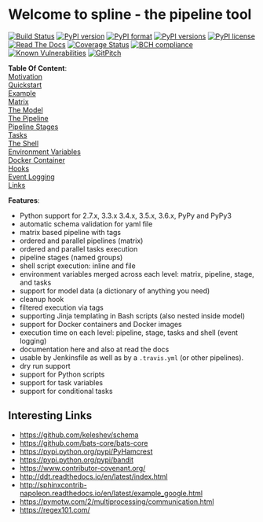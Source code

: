 # Welcome to spline - the pipeline tool

[![Build Status](https://travis-ci.org/Nachtfeuer/pipeline.svg?branch=master)](https://travis-ci.org/Nachtfeuer/pipeline)
[![PyPI version](https://img.shields.io/pypi/v/spline.svg)](https://pypi.python.org/pypi/spline)
[![PyPI format](https://img.shields.io/pypi/format/spline.svg)](https://pypi.python.org/pypi/spline)
[![PyPI versions](https://img.shields.io/pypi/pyversions/spline.svg)](https://pypi.python.org/pypi/spline)
[![PyPI license](https://img.shields.io/pypi/l/spline.svg)](https://pypi.python.org/pypi/spline)
[![Read The Docs](https://readthedocs.org/projects/spline/badge/?version=latest)](http://spline.readthedocs.io/en/latest/?badge=latest)
[![Coverage Status](https://coveralls.io/repos/github/Nachtfeuer/pipeline/badge.svg?branch=master&service=github)](https://coveralls.io/github/Nachtfeuer/pipeline?branch=master)
[![BCH compliance](https://bettercodehub.com/edge/badge/Nachtfeuer/pipeline?branch=master)](https://bettercodehub.com/)
[![Known Vulnerabilities](https://snyk.io/test/github/nachtfeuer/pipeline/badge.svg)](https://snyk.io/test/github/nachtfeuer/pipeline)
[![GitPitch](https://gitpitch.com/assets/badge.svg)](https://gitpitch.com/Nachtfeuer/pipeline/master)


**Table Of Content**:  
[Motivation](docs/motivation.rst)  
[Quickstart](docs/quickstart.rst)  
[Example](docs/example.rst)  
[Matrix](docs/matrix.rst)  
[The Model](docs/model.rst)  
[The Pipeline](docs/pipeline.rst)  
[Pipeline Stages](docs/stages.rst)  
[Tasks](docs/tasks.rst)  
[The Shell](docs/shell.rst)  
[Environment Variables](docs/env.rst)  
[Docker Container](docs/docker_container.rst)  
[Hooks](docs/hooks.rst)  
[Event Logging](docs/event_logging.rst)  
[Links](#links)  

**Features**:
 - Python support for 2.7.x, 3.3.x 3.4.x, 3.5.x, 3.6.x, PyPy and PyPy3
 - automatic schema validation for yaml file
 - matrix based pipeline with tags
 - ordered and parallel pipelines (matrix)
 - ordered and parallel tasks execution
 - pipeline stages (named groups)
 - shell script execution: inline and file
 - environment variables merged across each level: matrix, pipeline, stage, and tasks
 - support for model data (a dictionary of anything you need)
 - cleanup hook
 - filtered execution via tags
 - supporting Jinja templating in Bash scripts (also nested inside model)
 - support for Docker containers and Docker images
 - execution time on each level: pipeline, stage, tasks and shell (event logging)
 - documentation here and also at read the docs
 - usable by Jenkinsfile as well as by a `.travis.yml` (or other pipelines).
 - dry run support
 - support for Python scripts
 - support for task variables
 - support for conditional tasks

## <a name="links">Interesting Links</a>

 - https://github.com/keleshev/schema
 - https://github.com/bats-core/bats-core
 - https://pypi.python.org/pypi/PyHamcrest
 - https://pypi.python.org/pypi/bandit
 - https://www.contributor-covenant.org/
 - http://ddt.readthedocs.io/en/latest/index.html
 - http://sphinxcontrib-napoleon.readthedocs.io/en/latest/example_google.html
 - https://pymotw.com/2/multiprocessing/communication.html
 - https://regex101.com/